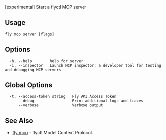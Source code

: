 [experimental] Start a flyctl MCP server


## Usage
~~~
fly mcp server [flags]
~~~

## Options

~~~
  -h, --help        help for server
  -i, --inspector   Launch MCP inspector: a developer tool for testing and debugging MCP servers
~~~

## Global Options

~~~
  -t, --access-token string   Fly API Access Token
      --debug                 Print additional logs and traces
      --verbose               Verbose output
~~~

## See Also

* [fly mcp](/docs/flyctl/mcp/)	 - flyctl Model Context Protocol.

